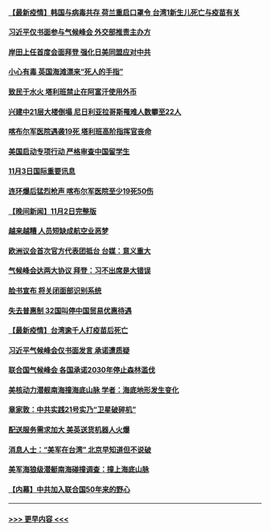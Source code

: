 #### [【最新疫情】韩国与病毒共存 荷兰重启口罩令 台湾1新生儿死亡与疫苗有关](../pages/prog202/a103259495.md?t=11040350) 
#### [习近平仅书面参与气候峰会 外交部推责主办方](../pages/prog202/a103259462.md?t=11040350) 
#### [岸田上任首度会面拜登 强化日美同盟应对中共](../pages/prog202/a103259450.md?t=11040350) 
#### [小心有毒 英国海滩漂来“死人的手指”](../pages/prog202/a103259325.md?t=11040350) 
#### [致民于水火 塔利班禁止在阿富汗使用外币](../pages/prog202/a103259311.md?t=11040350) 
#### [兴建中21层大楼倒塌 尼日利亚拉哥斯罹难人数攀至22人](../pages/prog202/a103259298.md?t=11040350) 
#### [喀布尔军医院遇袭19死 塔利班高阶指挥官丧命](../pages/prog202/a103259225.md?t=11040350) 
#### [美国启动专项行动 严格审查中国留学生](../pages/prog202/a103259258.md?t=11040350) 
#### [11月3日国际重要讯息](../pages/prog202/a103259247.md?t=11040350) 
#### [连环爆后猛烈枪声 喀布尔军医院至少19死50伤](../pages/prog202/a103259102.md?t=11040350) 
#### [【晚间新闻】11月2日完整版](../pages/prog202/a103258981.md?t=11040350) 
#### [越来越糟 人员短缺成航空业恶梦](../pages/prog202/a103258796.md?t=11040350) 
#### [欧洲议会首次官方代表团抵台 台媒：意义重大](../pages/prog202/a103258909.md?t=11040350) 
#### [气候峰会达两大协议 拜登：习不出席是大错误](../pages/prog202/a103258828.md?t=11040350) 
#### [脸书宣布 将关闭面部识别系统](../pages/prog202/a103258810.md?t=11040350) 
#### [失去普惠制 32国叫停中国贸易优惠待遇](../pages/prog202/a103258792.md?t=11040350) 
#### [【最新疫情】台湾逾千人打疫苗后死亡](../pages/prog202/a103258676.md?t=11040350) 
#### [习近平气候峰会仅书面发言 承诺遭质疑](../pages/prog202/a103258604.md?t=11040350) 
#### [联合国气候峰会 各国承诺2030年停止森林滥伐](../pages/prog202/a103258602.md?t=11040350) 
#### [美核动力潜舰南海撞海底山脉 学者：海底地形发生变化](../pages/prog202/a103258515.md?t=11040350) 
#### [章家敦：中共实践21号实乃“卫星破碎机”](../pages/prog202/a103258427.md?t=11040350) 
#### [配送服务需求加大 美英送货机器人火爆](../pages/prog202/a103258433.md?t=11040350) 
#### [消息人士：“美军在台湾” 北京早知道但不说破](../pages/prog202/a103258348.md?t=11040350) 
#### [美军海狼级潜艇南海碰撞调查：撞上海底山脉](../pages/prog202/a103258349.md?t=11040350) 
#### [【内幕】中共加入联合国50年来的野心](../pages/prog202/a103258290.md?t=11040350) 

----
#### [ >>> 更早内容 <<< ](../indexes/prog202-earlier.md)
